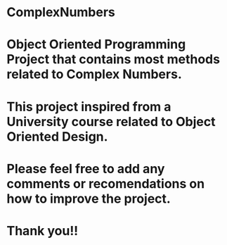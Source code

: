 # ComplexNumbers
# Object Oriented Programming Project that contains most methods related to Complex Numbers.
# This project inspired from a University course related to Object Oriented Design.
# Please feel free to add any comments or recomendations on how to improve the project.
# Thank you!!
